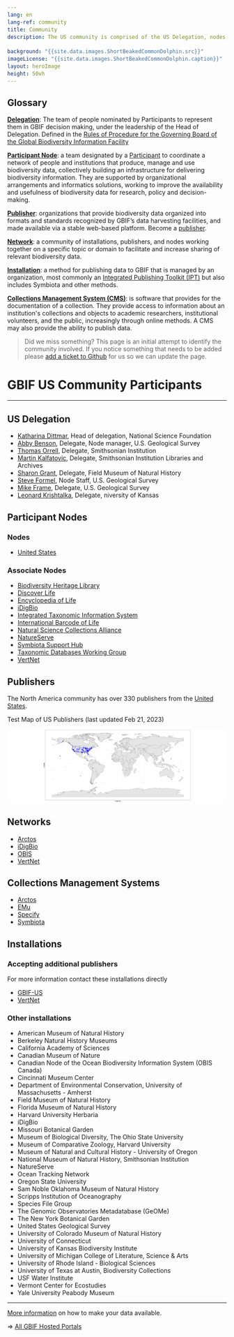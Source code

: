 ```yaml
---
lang: en
lang-ref: community
title: Community
description: The US community is comprised of the US Delegation, nodes, publishers, installations, and networks working together to manage and use biodiversity data. It represents a subset of the GBIF North America community and focuses on matters that are specific to the United States.

background: "{{site.data.images.ShortBeakedCommonDolphin.src}}"
imageLicense: "{{site.data.images.ShortBeakedCommonDolphin.caption}}"
layout: heroImage
height: 50vh
---
```


## Glossary
[**Delegation**](#delegation): The team of people nominated by Participants to represent them in GBIF decision making, under the leadership of the Head of Delegation. Defined in the [Rules of Procedure for the Governing Board of the Global Biodiversity Information Facility](https://www.gbif.org/document/80667/rules-of-procedure-of-the-gbif-governing-board)

[**Participant Node**](#nodes): a team designated by a [Participant](https://www.gbif.org/the-gbif-network#:~:text=The%20Participant%20network,open%20access%20to%20biodiversity%20data) to coordinate a network of people and institutions that produce, manage and use biodiversity data, collectively building an infrastructure for delivering biodiversity information. They are supported by organizational arrangements and informatics solutions, working to improve the availability and usefulness of biodiversity data for research, policy and decision-making.   

[**Publisher**](#publishers): organizations that provide biodiversity data organized into formats and standards recognized by GBIF’s data harvesting facilities, and made available via a stable web-based platform. Become a [publisher](https://www.gbif.org/become-a-publisher).   

[**Network**](#networks): a community of installations, publishers, and nodes working together on a specific topic or domain to facilitate and increase sharing of relevant biodiversity data. 

[**Installation**](#installations): a method for publishing data to GBIF that is managed by an organization, most commonly an [Integrated Publishing Toolkit (IPT)](https://www.gbif.org/ipt) but also includes Symbiota and other methods.    

[**Collections Management System (CMS)**](#cms): is software that provides for the documentation of a collection. They provide access to information about an institution's collections and objects to academic researchers, institutional volunteers, and the public, increasingly through online methods. A CMS may also provide the ability to publish data.


> Did we miss something? This page is an initial attempt to identify the community involved. If you notice something that needs to be added please [add a ticket to Github](https://github.com/gbif/hp-bison/issues) for us so we can update the page.


# GBIF US Community Participants 
------------------------------
<a name="delegation"></a>

## US Delegation

- [Katharina Dittmar](https://www.gbif.org/contact-us/directory?personId=4369), Head of delegation, National Science Foundation
- [Abby Benson](https://www.gbif.org/contact-us/directory?personId=4029), Delegate, Node manager, U.S. Geological Survey
- [Thomas Orrell](https://www.gbif.org/contact-us/directory?personId=138), Delegate, Smithsonian Institution
- [Martin Kalfatovic](https://www.gbif.org/contact-us/directory?personId=3706), Delegate, Smithsonian Institution Libraries and Archives
- [Sharon Grant](https://www.gbif.org/contact-us/directory?personId=4318), Delegate, Field Museum of Natural History
- [Steve Formel](https://www.gbif.org/contact-us/directory?personId=4368), Node Staff, U.S. Geological Survey
- [Mike Frame](https://www.gbif.org/contact-us/directory?personId=78), Delegate, U.S. Geological Survey
- [Leonard Krishtalka](https://www.gbif.org/contact-us/directory?personId=880), Delegate, niversity of Kansas

<a name="nodes"></a>Participant Nodes
------------
### Nodes
- [United States](https://www.gbif.org/country/US/summary)

### Associate Nodes
- [Biodiversity Heritage Library](https://www.gbif.org/participant/366)
- [Discover Life](https://www.gbif.org/participant/289)
- [Encyclopedia of Life](https://www.gbif.org/participant/291)
- [iDigBio](https://www.gbif.org/participant/375)
- [Integrated Taxonomic Information System](https://www.gbif.org/participant/295)
- [International Barcode of Life](https://www.gbif.org/participant/353)
- [Natural Science Collections Alliance](https://www.gbif.org/participant/301)
- [NatureServe](https://www.gbif.org/participant/302)
- [Symbiota Support Hub](https://www.gbif.org/participant/429)
- [Taxonomic Databases Working Group](https://www.gbif.org/participant/309)
- [VertNet](https://www.gbif.org/participant/361)

<a name="publishers"></a>Publishers
------------
The North America community has over 330 publishers from the [United States](https://www.gbif.org/publisher/search?country=US).

Test Map of US Publishers (last updated Feb 21, 2023)

![Map of US Publishers (last updated Feb 21, 2023)](/assets/images/test_GBIF_US_publisher_map.png)

<a name="networks"></a>Networks
------------
- [Arctos](https://www.gbif.org/network/1f2c0cbe-40df-43f6-ba07-e76133e78c31)
- [iDigBio](https://www.idigbio.org/)
- [OBIS](https://www.gbif.org/network/2b7c7b4f-4d4f-40d3-94de-c28b6fa054a6)
- [VertNet](http://www.vertnet.org/)

<a name="cms"></a>Collections Management Systems
------------
- [Arctos](https://arctosdb.org/)
- [EMu](https://www.axiell.com/solutions/product/emu/)
- [Specify](https://www.specifysoftware.org/)
- [Symbiota](https://symbiota.org/)

<a name="installations"></a>Installations
------------
### Accepting additional publishers
For more information contact these installations directly
- [GBIF-US](https://bison.usgs.gov/ipt/)
- [VertNet](http://ipt.vertnet.org:8080/ipt/)

### Other installations
- American Museum of Natural History
- Berkeley Natural History Museums
- California Academy of Sciences
- Canadian Museum of Nature
- Canadian Node of the Ocean Biodiversity Information System (OBIS Canada)
- Cincinnati Museum Center
- Department of Environmental Conservation, University of Massachusetts - Amherst
- Field Museum of Natural History
- Florida Museum of Natural History
- Harvard University Herbaria
- iDigBio
- Missouri Botanical Garden
- Museum of Biological Diversity, The Ohio State University
- Museum of Comparative Zoology, Harvard University
- Museum of Natural and Cultural History - University of Oregon
- National Museum of Natural History, Smithsonian Institution
- NatureServe
- Ocean Tracking Network
- Oregon State University
- Sam Noble Oklahoma Museum of Natural History
- Scripps Institution of Oceanography
- Species File Group
- The Genomic Observatories Metadatabase (GeOMe)
- The New York Botanical Garden
- United States Geological Survey
- University of Colorado Museum of Natural History
- University of Connecticut
- University of Kansas Biodiversity Institute
- University of Michigan College of Literature, Science & Arts
- University of Rhode Island - Biological Sciences
- University of Texas at Austin, Biodiversity Collections
- USF Water Institute
- Vermont Center for Ecostudies
- Yale University Peabody Museum

------
[More information](https://data-blog.gbif.org/post/installations-and-hosting-solutions-explained/) on how to make your data available.

=> [All GBIF Hosted Portals](https://dev.gbif.org/hosted-portals.html)    